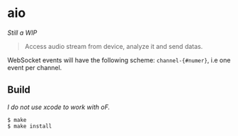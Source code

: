 # aio

*Still a WIP*

> Access audio stream from device, analyze it and send datas.

WebSocket events will have the following scheme: `channel-{#numer}`, i.e one event per channel.

## Build

*I do not use xcode to work with oF.*

```shell
$ make
$ make install
```
